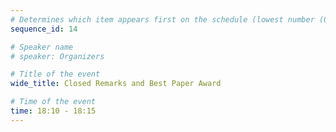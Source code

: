 ```yaml
---
# Determines which item appears first on the schedule (lowest number (0) appears first)
sequence_id: 14

# Speaker name
# speaker: Organizers

# Title of the event
wide_title: Closed Remarks and Best Paper Award

# Time of the event
time: 18:10 - 18:15
---
```


